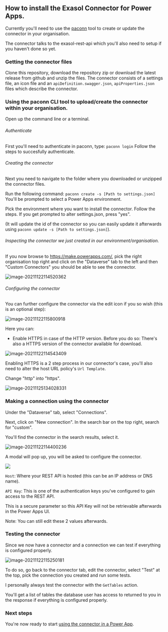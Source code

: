 ## How to install the Exasol Connector for Power Apps.

Currently you'll need to use the [paconn](https://docs.microsoft.com/en-us/connectors/custom-connectors/paconn-cli) tool to create or update the connector in your organisation.

The connector talks to the exasol-rest-api which you'll also need to setup if you haven't done so yet.

### Getting the connector files

Clone this repository, download the repository zip or download the latest release from github and unzip the files.
The connector consists of a settings file, an icon file and an `apiDefinition.swagger.json`, `apiProperties.json` files which describe the connector.

### Using the paconn CLI tool to upload/create the connector within your organisation.

Open up the command line or a terminal.

###### Authenticate

First you'll need to authenticate in paconn, type:
`paconn login`
Follow the steps to succesfully authenticate.

###### Creating the connector

Next you need to navigate to the folder where you downloaded or unzipped the connector files.

Run the following command:
`paconn create -s [Path to settings.json]`
You'll be prompted to select a Power Apps environment. 

Pick the environment where you want to install the connector.
Follow the steps.
If you get prompted to alter settings.json, press "yes". 

(It will update the id of the connector so you can easily update it afterwards using `paconn update -s [Path to settings.json]`).

###### Inspecting the connector we just created in our environment/organisation.

If you now browse to https://make.powerapps.com/, pick the right organisation top right and click on the "Dataverse" tab to the left and then "Custom Connectors" you should be able to see the connector.

![image-20211122114520362](user_guide.assets/image-20211122114520362.png)

###### Configuring the connector

You can further configure the connector via the edit icon if you so wish (this is an optional step):

![image-20211122115800918](user_guide.assets/image-20211122115800918.png)

Here you can: 

- Enable HTTPS in case of the HTTP version.
  Before you do so: There's also a HTTPS version of the connector available for download.

![image-20211122114543409](user_guide.assets/image-20211122114543409.png)

Enabling HTTPS is a 2 step process in our connector's case, you'll also need to alter the host URL policy's `Url Template`.

Change "http" into "https". 

![image-20211125134028331](user_guide.assets/image-20211125134028331.png)

### Making a connection using the connector

Under the "Dataverse" tab, select "Connections".

Next, click on "New connection".
In the search bar on the top right, search for "custom".

You'll find the connector in the search results, select it.

![image-20211122114400236](user_guide.assets/image-20211122114400236.png)

A modal will pop up, you will be asked to configure the connector.

![](user_guide.assets/2021-11-22-11-07-29-image-16375779996591.png)

`Host`: Where your REST API is hosted (this can be an IP address or DNS name).

`API Key`: This is one of the authentication keys you've configured to gain access to the REST API. 

This is a secure parameter so this API Key will not be retrievable afterwards in the Power Apps UI.

Note: You can still edit these 2 values afterwards.

### Testing the connector

Since we now have a connector and a connection we can test if everything is configured properly.

![image-20211122115250181](user_guide.assets/image-20211122115250181.png)

To do so, go back to the connector tab, edit the connector, select "Test" at the top, pick the connection you created and run some tests.

I personally always test the connector with the `GetTables` action. 

You'll get a list of tables the database user has access to returned to you in the response if everything is configured properly.

### Next steps

You're now ready to start [using the connector in a Power App](user_guide.md#using_the_connector_in_a_power_app).